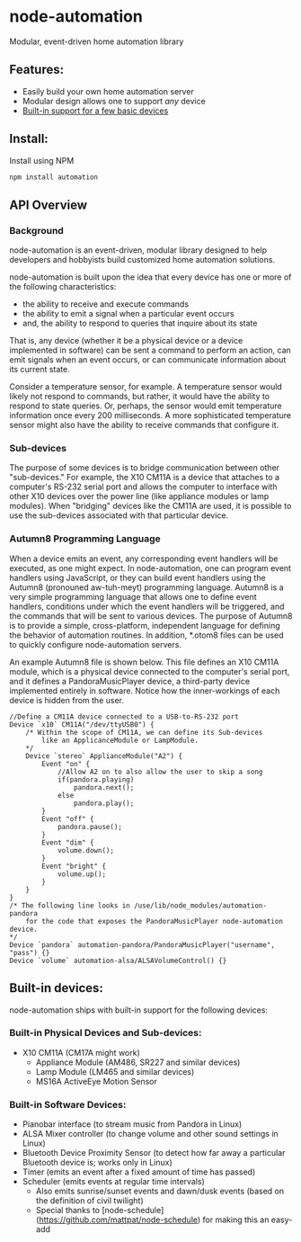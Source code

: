 node-automation
===============

Modular, event-driven home automation library

Features:
---------

- Easily build your own home automation server
- Modular design allows one to support *any* device
- [Built-in support for a few basic devices](#built-in-devices)

Install:
--------

Install using NPM

```bash
npm install automation
```

API Overview
------------

### Background

node-automation is an event-driven, modular library designed to help
developers and hobbyists build customized home automation solutions.

node-automation is built upon the idea that every device has one or more of
the following characteristics:

- the ability to receive and execute commands
- the ability to emit a signal when a particular event occurs
- and, the ability to respond to queries that inquire about its state

That is, any device (whether it be a physical device or a device implemented
in software) can be sent a command to perform an action, can emit signals when
an event occurs, or can communicate information about its current state.

Consider a temperature sensor, for example. A temperature sensor would likely
not respond to commands, but rather, it would have the ability to respond to
state queries. Or, perhaps, the sensor would emit temperature information once
every 200 milliseconds. A more sophisticated temperature sensor might also
have the ability to receive commands that configure it.

### Sub-devices

The purpose of some devices is to bridge communication between other
"sub-devices." For example, the X10 CM11A is a device that attaches to a
computer's RS-232 serial port and allows the computer to interface with other
X10 devices over the power line (like appliance modules or lamp modules). When
"bridging" devices like the CM11A are used, it is possible to use the
sub-devices associated with that particular device.

### Autumn8 Programming Language

When a device emits an event, any corresponding event handlers will be
executed, as one might expect. In node-automation, one can program event
handlers using JavaScript, or they can build event handlers using the Autumn8
(pronouned aw-tuh-meyt) programming language. Autumn8 is a very simple
programming language that allows one to define event handlers, conditions
under which the event handlers will be triggered, and the commands that will
be sent to various devices. The purpose of Autumn8 is to provide a simple,
cross-platform, independent language for defining the behavior of automation
routines. In addition, *.otom8 files can be used to quickly configure
node-automation servers.

An example Autumn8 file is shown below. This file defines an X10 CM11A module,
which is a physical device connected to the computer's serial port, and it
defines a PandoraMusicPlayer device, a third-party device implemented entirely
in software. Notice how the inner-workings of each device is hidden from the
user.

```autumn8
//Define a CM11A device connected to a USB-to-RS-232 port
Device `x10` CM11A("/dev/ttyUSB0") {
	/* Within the scope of CM11A, we can define its Sub-devices
		like an ApplicanceModule or LampModule.
	*/
	Device `stereo` ApplianceModule("A2") {
		Event "on" {
			//Allow A2 on to also allow the user to skip a song
			if(pandora.playing)
				pandora.next();
			else
				pandora.play();
		}
		Event "off" {
			pandora.pause();
		}
		Event "dim" {
			volume.down();
		}
		Event "bright" {
			volume.up();
		}
	}
}
/* The following line looks in /use/lib/node_modules/automation-pandora
	for the code that exposes the PandoraMusicPlayer node-automation device.
*/
Device `pandora` automation-pandora/PandoraMusicPlayer("username", "pass") {}
Device `volume` automation-alsa/ALSAVolumeControl() {}
```

Built-in devices:
-----------------

node-automation ships with built-in support for the following devices:

### Built-in Physical Devices and Sub-devices:

- X10 CM11A (CM17A might work)
	- Appliance Module (AM486, SR227 and similar devices)
	- Lamp Module (LM465 and similar devices)
	- MS16A ActiveEye Motion Sensor

### Built-in Software Devices:

- Pianobar interface (to stream music from Pandora in Linux)
- ALSA Mixer controller (to change volume and other sound settings in Linux)
- Bluetooth Device Proximity Sensor (to detect how far away a particular
	Bluetooth device is; works only in Linux)
- Timer (emits an event after a fixed amount of time has passed)
- Scheduler (emits events at regular time intervals)
	- Also emits sunrise/sunset events and dawn/dusk events (based on the
	definition of civil twilight)
	- Special thanks to [node-schedule]
	(https://github.com/mattpat/node-schedule) for making this an easy-add
